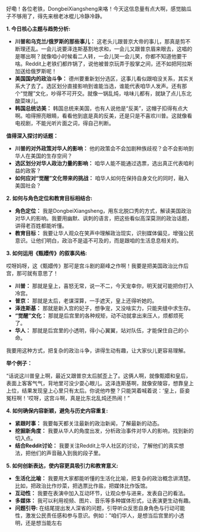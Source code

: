 好嘞！各位老铁，DongbeiXiangsheng来咯！今天这信息量有点大啊，感觉脑瓜子不够用了，得先来根老冰棍儿冷静冷静。

**1. 今日核心主题与趋势分析:**

*   **川普和乌克兰/俄罗斯的那些事儿：** 这老头儿跟普京大帝的事儿，那真是剪不断理还乱。一会儿说要泽连斯基割地求和，一会儿又跟普京眉来眼去，这唱的是哪出啊？就像咱小时候看二人转，一会儿哭一会儿笑，你都不知道他要干啥。Reddit上老铁们都炸锅了，说他被普京玩弄于股掌之间，还不如把阿拉斯加送给俄罗斯呢！
*   **美国国内的政治斗争：** 德州要重新划分选区，这事儿看似跟咱没关系，其实关系大了去了。选区划分直接影响到谁能当选，谁能代表咱华人发声。还有那个“觉醒”文化，吵得不可开交。就像一锅乱炖，啥味儿都有，就缺了点儿东北酸菜味儿。
*   **韩国总统访美：** 韩国总统来美国，也有人说他是“反美”，这帽子扣得有点大啊。咱得擦亮眼睛，看看他到底是真的反美，还是只是不喜欢川普。这就像看电视剧，不能光听片面之词，得自己判断。

**值得深入探讨的话题：**

*   **川普的对外政策对华人的影响：** 他的政策会不会加剧种族歧视？会不会影响到华人在美国的生存空间？
*   **选区划分对华人政治力量的影响：** 咱华人能不能通过选票，选出真正代表咱利益的政客？
*   **如何应对“觉醒”文化带来的挑战：** 咱华人如何在保持自身文化的同时，融入美国社会？

**2. 如何与角色定位和教育目标相结合:**

*   **角色定位：** 我是DongbeiXiangsheng，用东北脱口秀的方式，解读美国政治对华人的影响。我要用幽默、讽刺的语言，把这些看似高深莫测的政治话题，讲得老百姓都能听懂。
*   **教育目标：** 我要让华人观众在笑声中理解政治现实，识别媒体偏见，增强公民意识。让他们明白，政治不是遥不可及的，而是跟咱的生活息息相关的。

**3. 如何运用《甄嬛传》的叙事风格:**

哎呀妈呀，这《甄嬛传》那可是宫斗剧的巅峰之作啊！我要是把美国政治比作后宫，那可就有意思了！

*   **川普：** 那就是皇上，喜怒无常，说一不二，今天宠幸你，明天就可能把你打入冷宫。
*   **普京：** 那就是太后，老谋深算，一手遮天，皇上还得听她的。
*   **泽连斯基：** 那就是新入宫的妃子，想争宠，又没啥实力，只能夹缝中求生存。
*   **“觉醒”文化：** 那就是后宫里的各种规矩，动不动就拿出来压人，烦都烦死了。
*   **华人：** 那就是后宫里的小透明，得小心翼翼，站对队伍，才能保住自己的小命。

我要用这种方式，把复杂的政治斗争，讲得生动有趣，让大家伙儿更容易理解。

**举个例子：**

“话说这川普皇上啊，最近又跟普京太后腻歪上了。这俩人啊，就像甄嬛和皇后，表面上客客气气，背地里可没少耍心眼儿。这泽连斯基啊，就像安陵容，想靠皇上上位，结果发现皇上心里只有太后。你说他咋整？只能哭着喊着说：‘皇上，臣妾冤枉啊！’哎呀，这宫斗啊，真是比东北乱炖还热闹！”

**4. 如何确保内容新颖，避免与历史内容重复:**

*   **紧跟时事：** 我要每天都关注最新的政治新闻，了解最新的动态。
*   **挖掘新角度：** 我要从华人的角度出发，分析政治事件对华人的影响，找到新的切入点。
*   **结合Reddit讨论：** 我要关注Reddit上华人社区的讨论，了解他们的真实想法，把他们的声音融入到我的段子里。

**5. 如何创新表达，使内容更具吸引力和教育意义:**

*   **生活化比喻：** 我要用大家都能听懂的生活化比喻，把复杂的政治概念讲清楚。比如，把政治比作炒菜，把选票比作盐，把媒体比作饭馆。
*   **互动性：** 我要在表演中加入互动环节，让观众参与进来，发表自己的看法。
*   **多媒体：** 我可以利用视频、图片、音乐等多种媒体形式，让表演更生动有趣。
*   **问题引导:** 在结尾提出发人深省的问题，引导听众反思自身角色与行动可能性，激发公民责任感和参与意识。例如："咱们华人，是想当后宫里的小透明，还是想当能左右